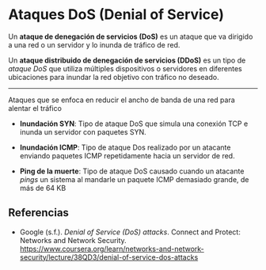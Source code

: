 # Ataques DoS (Denial of Service)

Un **ataque de denegación de servicios (DoS)** es un ataque que va dirigido a
una red o un servidor y lo inunda de tráfico de red.

Un **ataque distribuido de denegación de servicios (DDoS)** es un tipo de
_ataque DoS_ que utiliza múltiples dispositivos o servidores en diferentes
ubicaciones para inundar la red objetivo con tráfico no deseado.

---

Ataques que se enfoca en reducir el ancho de banda de una red para alentar el
tráfico

- **Inundación SYN**: Tipo de ataque DoS que simula una conexión TCP e inunda un
  servidor con paquetes SYN.

- **Inundación ICMP**: Tipo de ataque Dos realizado por un atacante enviando
  paquetes ICMP repetidamente hacia un servidor de red.

- **Ping de la muerte**: Tipo de ataque DoS causado cuando un atacante _pings_
  un sistema al mandarle un paquete ICMP demasiado grande, de más de 64 KB

## Referencias

- Google (s.f.). _Denial of Service (DoS) attacks_. Connect and Protect:
  Networks and Network Security.
  <https://www.coursera.org/learn/networks-and-network-security/lecture/38QD3/denial-of-service-dos-attacks>
